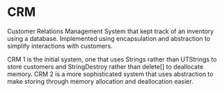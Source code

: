 # CRM
Customer Relations Management System that kept track of an inventory using a database. Implemented using encapsulation and abstraction to simplify interactions with customers.

CRM 1 is the initial system, one that uses Strings rather than UTStrings to store customers and StringDestroy rather than delete[] to deallocate memory.
CRM 2 is a more sophisticated system that uses abstraction to make storing through memory allocation and deallocation easier.
